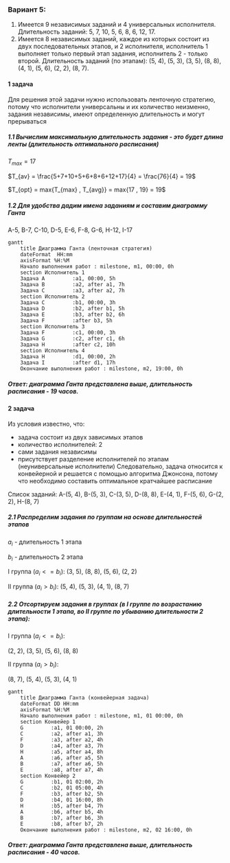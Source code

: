 ### Вариант 5:
1. Имеется 9 независимых заданий и 4 универсальных исполнителя. Длительность заданий: 5, 7, 10, 5, 6, 8, 6, 12, 17.
2. Имеется 8 независимых заданий, каждое из которых состоит из двух последовательных этапов, и 2 исполнителя, исполнитель 1 выполняет только первый этап задания, исполнитель 2 - только второй. Длительность заданий (по этапам): (5, 4), (5, 3), (3, 5), (8, 8), (4, 1), (5, 6), (2, 2), (8, 7).

#### 1 задача
Для решения этой задачи нужно использовать ленточную стратегию, потому что исполнители универсальны и их количество неизменно, задания независимы, имеют определенную длительность и могут прерываться

##### 1.1 Вычислим максимальную длительность задания - это будет длина ленты (длительность оптимального расписания)

$T_{max} = 17$

$T_{av} = \frac{5+7+10+5+6+8+6+12+17}{4} = \frac{76}{4} = 19$

$T_{opt} = max\{T_{max} , T_{avg}\} = max\{17 , 19} = 19$

##### 1.2 Для удобства дадим имена заданиям и составим диаграмму Ганта

A-5, B-7, C-10, D-5, E-6, F-8, G-6, H-12, I-17

```mermaid
gantt
    title Диаграмма Ганта (ленточная стратегия)
    dateFormat  HH:mm    
    axisFormat %H:%M
    Начало выполнения работ : milestone, m1, 00:00, 0h
    section Исполнитель 1
    Задача A         :a1, 00:00, 5h
    Задача B         :a2, after a1, 7h
    Задача C         :a3, after a2, 7h
    section Исполнитель 2
    Задача C         :b1, 00:00, 3h
    Задача D         :b2, after b1, 5h
    Задача E         :b3, after b2, 6h
    Задача F         :after b3, 5h
    section Исполнитель 3
    Задача F         :c1, 00:00, 3h
    Задача G         :c2, after c1, 6h
    Задача H         :after c2, 10h
    section Исполнитель 4
    Задача H         :d1, 00:00, 2h
    Задача I         :after d1, 17h
    Окончание выполнения работ : milestone, m2, 19:00, 0h
```
##### Ответ: диаграмма Ганта представлена выше, длительность расписания - 19 часов.


#### 2 задача
Из условия известно, что:
- задача состоит из двух зависимых этапов
- количество исполнителей: 2
- сами задания независимы 
- присутствует разделение исполнителей по этапам (неуниверсальные исполнители)
Следовательно, задача относится к конвейерной и решается с помощью алгоритма Джонсона, потому что необходимо составить оптимальное кратчайшее расписание

Список заданий: A-(5, 4), B-(5, 3), C-(3, 5), D-(8, 8), E-(4, 1), F-(5, 6), G-(2, 2), H-(8, 7)

##### 2.1 Распределим задания по группам на основе длительностей этапов

$a_{i}$ - длительность 1 этапа

$b_{i}$ - длительность 2 этапа

I группа $(a_{i} <= b_{i})$:
(3, 5), (8, 8), (5, 6), (2, 2)

II группа $(a_{i} > b_{i})$:
(5, 4), (5, 3), (4, 1), (8, 7)

##### 2.2 Отсортируем задания в группах (в I группе по возрастанию длительности 1 этапа, во II группе по убыванию длительности 2 этапа):

I группа $(a_{i} <= b_{i})$:

(2, 2), (3, 5), (5, 6), (8, 8)

II группа $(a_{i} > b_{i})$:

(8, 7), (5, 4), (5, 3), (4, 1)

```mermaid
gantt
    title Диаграмма Ганта (конвейерная задача)
    dateFormat DD HH:mm    
    axisFormat %H:%M
    Начало выполнения работ : milestone, m1, 01 00:00, 0h
    section Конвейер 1
    G         :a1, 01 00:00, 2h
    С         :a2, after a1, 3h
    F         :a3, after a2, 4h
    D         :a4, after a3, 7h
    H         :a5, after a4, 8h
    A         :a6, after a5, 5h
    B         :a7, after a6, 5h
    E         :a8, after a7, 4h
    section Конвейер 2
    G         :b1, 01 02:00, 2h
    C         :b2, 01 05:00, 4h
    F         :b3, after b2, 5h
    D         :b4, 01 16:00, 8h
    H         :b5, after b4, 7h
    A         :b6, after b5, 4h
    B         :b7, after b6, 3h
    E         :b8, after b7, 2h
    Окончание выполнения работ : milestone, m2, 02 16:00, 0h
```

##### Ответ: диаграмма Ганта представлена выше, длительность расписания - 40 часов.
